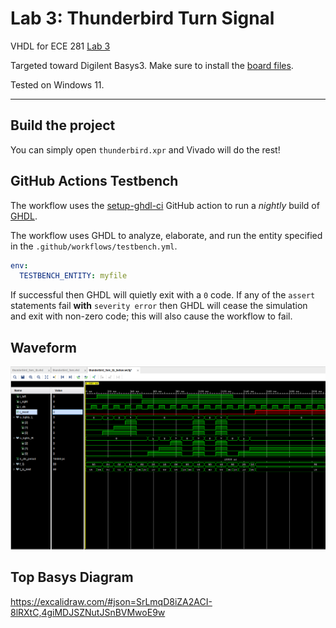 # Lab 3: Thunderbird Turn Signal

VHDL for ECE 281 [Lab 3](https://usafa-ece.github.io/ece281-book/lab/lab3.html)

Targeted toward Digilent Basys3. Make sure to install the [board files](https://github.com/Xilinx/XilinxBoardStore/tree/2018.2/boards/Digilent/basys3).

Tested on Windows 11.

---

## Build the project

You can simply open `thunderbird.xpr` and Vivado will do the rest!

## GitHub Actions Testbench

The workflow uses the [setup-ghdl-ci](https://github.com/ghdl/setup-ghdl-ci) GitHub action
to run a *nightly* build of [GHDL](https://ghdl.github.io/ghdl/).

The workflow uses GHDL to analyze, elaborate, and run the entity specified in the `.github/workflows/testbench.yml`.

```yaml
env:
  TESTBENCH_ENTITY: myfile
```

If successful then GHDL will quietly exit with a `0` code.
If any of the `assert` statements fail **with** `severity error` then GHDL will cease the simulation and exit with non-zero code; this will also cause the workflow to fail.


## Waveform
![Waveform from thunderbird_fsm_tb](myimage.png)

## Top Basys Diagram
https://excalidraw.com/#json=SrLmqD8iZA2ACI-8lRXtC,4giMDJSZNutJSnBVMwoE9w
